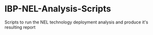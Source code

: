 # IBP-NEL-Analysis-Scripts
Scripts to run the NEL technology deployment analysis and produce it's resulting report
